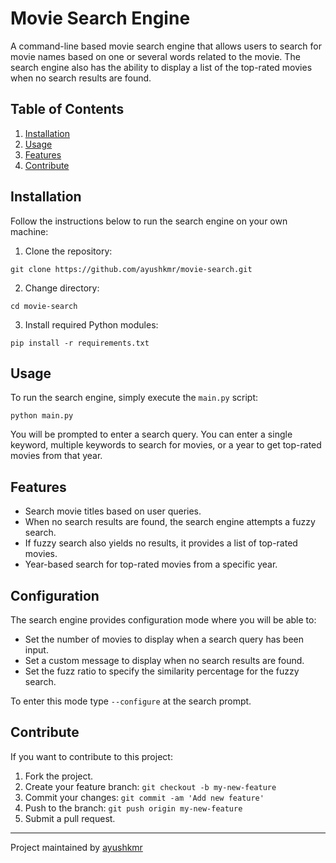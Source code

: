 # Movie Search Engine

A command-line based movie search engine that allows users to search for movie names based on one or several words related to the movie. The search engine also has the ability to display a list of the top-rated movies when no search results are found.

## Table of Contents

1. [Installation](#installation)
2. [Usage](#usage)
3. [Features](#features)
4. [Contribute](#contribute)

## Installation

Follow the instructions below to run the search engine on your own machine:

1. Clone the repository:
```
git clone https://github.com/ayushkmr/movie-search.git
```

2. Change directory:
```
cd movie-search
```

3. Install required Python modules:
```
pip install -r requirements.txt
```

## Usage

To run the search engine, simply execute the `main.py` script:
```
python main.py
```

You will be prompted to enter a search query. You can enter a single keyword, multiple keywords to search for movies, or a year to get top-rated movies from that year.

## Features

- Search movie titles based on user queries.
- When no search results are found, the search engine attempts a fuzzy search.
- If fuzzy search also yields no results, it provides a list of top-rated movies.
- Year-based search for top-rated movies from a specific year.

## Configuration

The search engine provides configuration mode where you will be able to:

- Set the number of movies to display when a search query has been input.
- Set a custom message to display when no search results are found.
- Set the fuzz ratio to specify the similarity percentage for the fuzzy search.

To enter this mode type `--configure` at the search prompt.

## Contribute

If you want to contribute to this project:

1. Fork the project.
2. Create your feature branch: `git checkout -b my-new-feature`
3. Commit your changes: `git commit -am 'Add new feature'`
4. Push to the branch: `git push origin my-new-feature`
5. Submit a pull request.


---
Project maintained by [ayushkmr](#)
